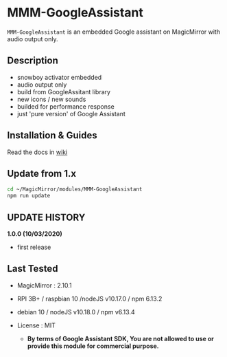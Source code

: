 # MMM-GoogleAssistant

`MMM-GoogleAssistant` is an embedded Google assistant on MagicMirror with audio output only.

## Description
- snowboy activator embedded
- audio output only
- build from GoogleAssitant library
- new icons / new sounds
- builded for performance response
- just 'pure version' of Google Assistant

## Installation & Guides
Read the docs in [wiki](https://github.com/bugsounet/MMM-GoogleAssistant/wiki)

## Update from 1.x

```sh
cd ~/MagicMirror/modules/MMM-GoogleAssistant
npm run update
```

## UPDATE HISTORY

**1.0.0 (10/03/2020)**
  * first release

## Last Tested
- MagicMirror : 2.10.1
- RPI 3B+ / raspbian 10 /nodeJS v10.17.0 / npm 6.13.2
- debian 10 / nodeJS v10.18.0 / npm v6.13.4

- License : MIT
  - **By terms of Google Assistant SDK, You are not allowed to use or provide this module for commercial purpose.**
